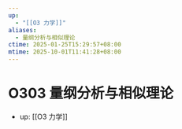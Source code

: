 ```yaml
---
up:
  - "[[O3 力学]]"
aliases:
  - 量纲分析与相似理论
ctime: 2025-01-25T15:29:57+08:00
mtime: 2025-10-01T11:41:28+08:00
---
```


# O303 量纲分析与相似理论

- up: [[O3 力学]]
